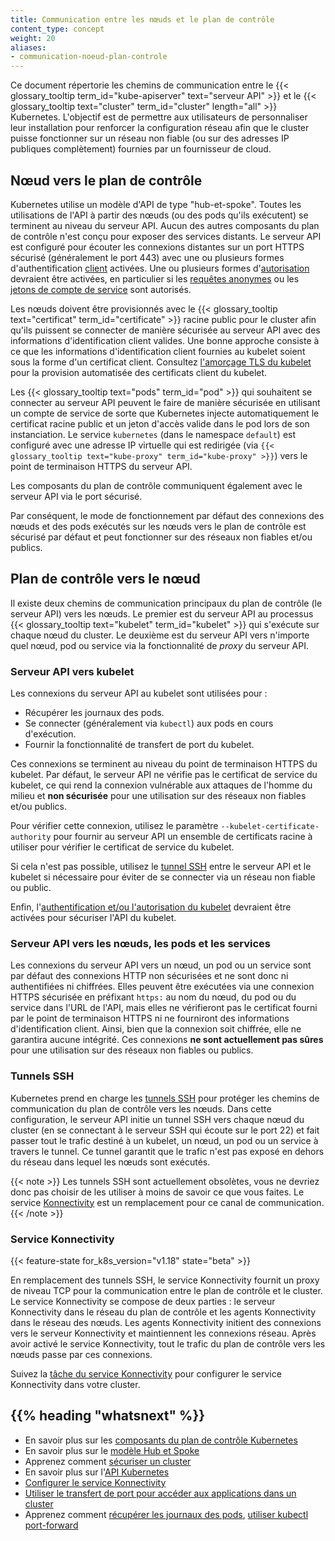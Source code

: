 ```yaml
---
title: Communication entre les nœuds et le plan de contrôle
content_type: concept
weight: 20
aliases:
- communication-noeud-plan-controle
---
```


<!-- overview -->

Ce document répertorie les chemins de communication entre le {{< glossary_tooltip term_id="kube-apiserver" text="serveur API" >}}
et le {{< glossary_tooltip text="cluster" term_id="cluster" length="all" >}} Kubernetes.
L'objectif est de permettre aux utilisateurs de personnaliser leur installation pour renforcer la configuration réseau
afin que le cluster puisse fonctionner sur un réseau non fiable (ou sur des adresses IP publiques complètement)
fournies par un fournisseur de cloud.

<!-- body -->

## Nœud vers le plan de contrôle

Kubernetes utilise un modèle d'API de type "hub-et-spoke". Toutes les utilisations de l'API à partir des nœuds (ou des pods qu'ils exécutent)
se terminent au niveau du serveur API. Aucun des autres composants du plan de contrôle n'est conçu pour exposer
des services distants. Le serveur API est configuré pour écouter les connexions distantes sur un port HTTPS sécurisé
(généralement le port 443) avec une ou plusieurs formes d'authentification
[client](/docs/reference/access-authn-authz/authentication/) activées.
Une ou plusieurs formes d'[autorisation](/docs/reference/access-authn-authz/authorization/) devraient être
activées, en particulier si les [requêtes anonymes](/docs/reference/access-authn-authz/authentication/#anonymous-requests)
ou les [jetons de compte de service](/docs/reference/access-authn-authz/authentication/#service-account-tokens)
sont autorisés.

Les nœuds doivent être provisionnés avec le {{< glossary_tooltip text="certificat" term_id="certificate" >}} racine public pour le cluster afin qu'ils puissent
se connecter de manière sécurisée au serveur API avec des informations d'identification client valides. Une bonne approche consiste à ce que les
informations d'identification client fournies au kubelet soient sous la forme d'un certificat client. Consultez
[l'amorçage TLS du kubelet](/docs/reference/access-authn-authz/kubelet-tls-bootstrapping/)
pour la provision automatisée des certificats client du kubelet.

Les {{< glossary_tooltip text="pods" term_id="pod" >}} qui souhaitent se connecter au serveur API peuvent le faire de manière sécurisée en utilisant un compte de service de sorte
que Kubernetes injecte automatiquement le certificat racine public et un jeton d'accès valide
dans le pod lors de son instanciation.
Le service `kubernetes` (dans le namespace `default`) est configuré avec une adresse IP virtuelle qui est
redirigée (via `{{< glossary_tooltip text="kube-proxy" term_id="kube-proxy" >}}`) vers le point de terminaison HTTPS du serveur API.

Les composants du plan de contrôle communiquent également avec le serveur API via le port sécurisé.

Par conséquent, le mode de fonctionnement par défaut des connexions des nœuds et des pods exécutés sur les
nœuds vers le plan de contrôle est sécurisé par défaut et peut fonctionner sur des 
réseaux non fiables et/ou publics.

## Plan de contrôle vers le nœud

Il existe deux chemins de communication principaux du plan de contrôle (le serveur API) vers les nœuds.
Le premier est du serveur API au processus {{< glossary_tooltip text="kubelet" term_id="kubelet" >}} qui s'exécute sur chaque nœud du cluster.
Le deuxième est du serveur API vers n'importe quel nœud, pod ou service via la fonctionnalité de _proxy_ du serveur API.

### Serveur API vers kubelet

Les connexions du serveur API au kubelet sont utilisées pour :

* Récupérer les journaux des pods.
* Se connecter (généralement via `kubectl`) aux pods en cours d'exécution.
* Fournir la fonctionnalité de transfert de port du kubelet.

Ces connexions se terminent au niveau du point de terminaison HTTPS du kubelet. Par défaut, le serveur API ne vérifie pas
le certificat de service du kubelet, ce qui rend la connexion vulnérable aux 
attaques de l'homme du milieu et **non sécurisée** pour une utilisation 
sur des réseaux non fiables et/ou publics.

Pour vérifier cette connexion, utilisez le paramètre `--kubelet-certificate-authority` 
pour fournir au serveur API un ensemble de certificats racine à utiliser pour vérifier le certificat de service du kubelet.

Si cela n'est pas possible, utilisez le [tunnel SSH](#tunnels-ssh) entre le serveur API et le kubelet si
nécessaire pour éviter de se connecter via un
réseau non fiable ou public.


Enfin, l'[authentification et/ou l'autorisation du kubelet](/docs/reference/access-authn-authz/kubelet-authn-authz/)
devraient être activées pour sécuriser l'API du kubelet.

### Serveur API vers les nœuds, les pods et les services

Les connexions du serveur API vers un nœud, un pod ou un service sont par défaut des connexions HTTP non sécurisées
et ne sont donc ni authentifiées ni chiffrées. Elles peuvent être exécutées via une connexion HTTPS sécurisée
en préfixant `https:` au nom du nœud, du pod ou du service dans l'URL de l'API, mais elles ne vérifieront pas
le certificat fourni par le point de terminaison HTTPS ni ne fourniront des informations d'identification client. Ainsi,
bien que la connexion soit chiffrée, elle ne garantira aucune intégrité. Ces
connexions **ne sont actuellement pas sûres** pour une utilisation sur des réseaux non fiables ou publics.

### Tunnels SSH

Kubernetes prend en charge les [tunnels SSH](https://www.ssh.com/academy/ssh/tunneling) pour protéger les chemins de communication du plan de contrôle vers les nœuds. Dans cette
configuration, le serveur API initie un tunnel SSH vers chaque nœud du cluster (en se connectant à
le serveur SSH qui écoute sur le port 22) et fait passer tout le trafic destiné à un kubelet, un nœud, un pod ou
un service à travers le tunnel.
Ce tunnel garantit que le trafic n'est pas exposé en dehors du réseau dans lequel les nœuds sont
exécutés.

{{< note >}}
Les tunnels SSH sont actuellement obsolètes, vous ne devriez donc pas choisir de les utiliser à moins de savoir ce que vous
faites. Le service [Konnectivity](#service-konnectivity) est un remplacement pour ce
canal de communication.
{{< /note >}}

### Service Konnectivity

{{< feature-state for_k8s_version="v1.18" state="beta" >}}

En remplacement des tunnels SSH, le service Konnectivity fournit un proxy de niveau TCP pour la
communication entre le plan de contrôle et le cluster. Le service Konnectivity se compose de deux parties : le
serveur Konnectivity dans le réseau du plan de contrôle et les agents Konnectivity dans le réseau des nœuds.
Les agents Konnectivity initient des connexions vers le serveur Konnectivity et maintiennent
les connexions réseau.
Après avoir activé le service Konnectivity, tout le trafic du plan de contrôle vers les nœuds passe
par ces connexions.

Suivez la [tâche du service Konnectivity](/docs/tasks/extend-kubernetes/setup-konnectivity/) pour configurer
le service Konnectivity dans votre cluster.

## {{% heading "whatsnext" %}}

* En savoir plus sur les [composants du plan de contrôle Kubernetes](/docs/concepts/architecture/#control-plane-components)
* En savoir plus sur le [modèle Hub et Spoke](https://book.kubebuilder.io/multiversion-tutorial/conversion-concepts.html#hubs-spokes-and-other-wheel-metaphors)
* Apprenez comment [sécuriser un cluster](/docs/tasks/administer-cluster/securing-a-cluster/) 
* En savoir plus sur l'[API Kubernetes](/fr/docs/concepts/overview/kubernetes-api/)
* [Configurer le service Konnectivity](/docs/tasks/extend-kubernetes/setup-konnectivity/)
* [Utiliser le transfert de port pour accéder aux applications dans un cluster](/docs/tasks/access-application-cluster/port-forward-access-application-cluster/)
* Apprenez comment [récupérer les journaux des pods](/docs/tasks/debug/debug-application/debug-running-pod/#examine-pod-logs), [utiliser kubectl port-forward](/docs/tasks/access-application-cluster/port-forward-access-application-cluster/#forward-a-local-port-to-a-port-on-the-pod)